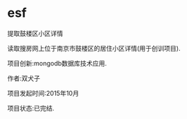 # esf
提取鼓楼区小区详情

读取搜房网上位于南京市鼓楼区的居住小区详情(用于创训项目).

项目创新:mongodb数据库技术应用.

作者:双犬子

项目发起时间:2015年10月

项目状态:已完结.
